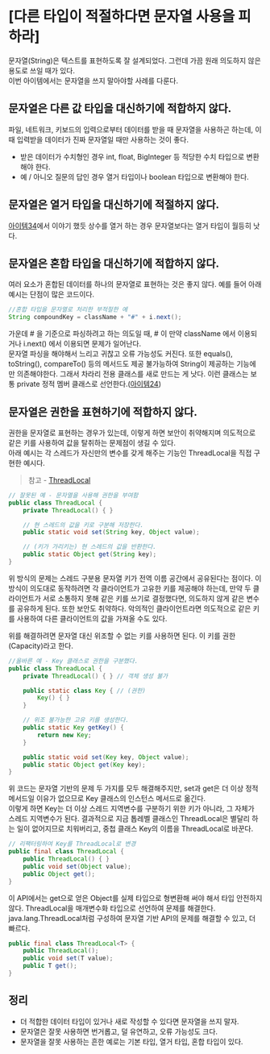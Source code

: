 # [다른 타입이 적절하다면 문자열 사용을 피하라]

문자열(String)은 텍스트를 표현하도록 잘 설계되었다. 그런데 가끔 원래 의도하지 않은 용도로 쓰일 때가 있다.  
이번 아이템에서는 문자열을 쓰지 말아야할 사례를 다룬다.

## 문자열은 다른 값 타입을 대신하기에 적합하지 않다. 
파일, 네트워크, 키보드의 입력으로부터 데이터를 받을 때 문자열을 사용하곤 하는데, 이때 입력받을 데이터가 진짜 문자열일 때만 사용하는 것이 좋다.  
* 받은 데이터가 수치형인 경우 int, float, BigInteger 등 적당한 수치 타입으로 변환해야 한다.  
* 예 / 아니오 질문의 답인 경우 열거 타입이나 boolean 타입으로 변환해야 한다.  

## 문자열은 열거 타입을 대신하기에 적절하지 않다.  
[아이템34](06장/아이템_34/int_상수_대신_열거_타입을_사용하라.md)에서 이야기 했듯 상수를 열거 하는 경우 문자열보다는 열거 타입이 월등히 낫다.  

## 문자열은 혼합 타입을 대신하기에 적합하지 않다.
여러 요소가 혼합된 데이터를 하나의 문자열로 표현하는 것은 좋지 않다. 예를 들어 아래 예시는 단점이 많은 코드이다.
```JAVA
//혼합 타입을 문자열로 처리한 부적절한 예
String compoundKey = className + "#" + i.next();
```
가운데 # 을 기준으로 파싱하려고 하는 의도일 때, # 이 만약 className 에서 이용되거나 i.next() 에서 이용되면 문제가 일어난다.  
문자열 파싱을 해야해서 느리고 귀찮고 오류 가능성도 커진다. 또한 equals(), toString(), compareTo() 등의 메서드도 제공 불가능하여 String이 제공하는 기능에만 의존해야한다. 그래서 차라리 전용 클래스를 새로 만드는 게 낫다. 이런 클래스는 보통 private 정적 멤버 클래스로 선언한다.([아이템24](04장/아이템_24/멤버_클래스는_되도록_static으로_만들라.md))

## 문자열은 권한을 표현하기에 적합하지 않다.
권한을 문자열로 표현하는 경우가 있는데, 이렇게 하면 보안이 취약해지며 의도적으로 같은 키를 사용하여 값을 탈취하는 문제점이 생길 수 있다.  
아래 예시는 각 스레드가 자신만의 변수를 갖게 해주는 기능인 ThreadLocal을 직접 구현한 예시다.  
> 참고 - [ThreadLocal](https://velog.io/@dbsrud11/SpringBoot-%ED%95%B5%EC%8B%AC-%EC%9B%90%EB%A6%AC-%EC%93%B0%EB%A0%88%EB%93%9C-%EB%A1%9C%EC%BB%AC-ThreadLocal-2)
```JAVA
// 잘못된 예 - 문자열을 사용해 권한을 부여함
public class ThreadLocal {
    private ThreadLocal() { }

    // 현 스레드의 값을 키로 구분해 저장한다.
    public static void set(String key, Object value);

    // (키가 가리키는) 현 스레드의 값을 반환한다.
    public static Object get(String key);
}
```

위 방식의 문제는 스레드 구분용 문자열 키가 전역 이름 공간에서 공유된다는 점이다. 이 방식이 의도대로 동작하려면 각 클라이언트가 고유한 키를 제공해야 하는데, 만약 두 클라이언트가 서로 소통하지 못해 같은 키를 쓰기로 결정했다면, 의도하지 않게 같은 변수를 공유하게 된다. 또한 보안도 취약하다. 악의적인 클라이언트라면 의도적으로 같은 키를 사용하여 다른 클라이언트의 값을 가져올 수도 있다.  

위를 해결하려면 문자열 대신 위조할 수 없는 키를 사용하면 된다. 이 키를 권한(Capacity)라고 한다.
```JAVA
//올바른 예 - Key 클래스로 권한을 구분했다.
public class ThreadLocal {
    private ThreadLocal() { } // 객체 생성 불가

    public static class Key { // (권한)
        Key() { }
    }

    // 위조 불가능한 고유 키를 생성한다.
    public static Key getKey() {
        return new Key;
    }

    public static void set(Key key, Object value);
    public static Object get(Key key);
}
```

위 코드는 문자열 기반의 문제 두 가지를 모두 해결해주지만, set과 get은 더 이상 정적 메서드일 이유가 없으므로 Key 클래스의 인스턴스 메서드로 옮긴다.  
이렇게 하면 Key는 더 이상 스레드 지역변수를 구분하기 위한 키가 아니라, 그 자체가 스레드 지역변수가 된다.
결과적으로 지금 톱레벨 클래스인 ThreadLocal은 별달리 하는 일이 없어지므로 치워버리고, 중첩 클래스 Key의 이름을 ThreadLocal로 바꾼다.

```JAVA
// 리팩터링하여 Key를 ThreadLocal로 변경
public final class ThreadLocal {
    public ThreadLocal() { }
    public void set(Object value);
    public Object get();
}
```
이 API에서는 get으로 얻은 Object를 실제 타입으로 형변환해 써야 해서 타입 안전하지 않다. ThreadLocal을 매개변수화 타입으로 선언하여 문제를 해결한다.
java.lang.ThreadLocal처럼 구성하여 문자열 기반 API의 문제를 해결할 수 있고, 더 빠르다.

```JAVA
public final class ThreadLocal<T> {
    public ThreadLocal();
    public void set(T value);
    public T get();
}
```

## 정리
* 더 적합한 데이터 타입이 있거나 새로 작성할 수 있다면 문자열을 쓰지 말자.  
* 문자열은 잘못 사용하면 번거롭고, 덜 유연하고, 오류 가능성도 크다.  
* 문자열을 잘못 사용하는 흔한 예로는 기본 타입, 열거 타입, 혼합 타입이 있다.
